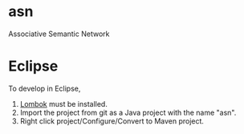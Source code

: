 # asn
Associative Semantic Network

# Eclipse
To develop in Eclipse,
1. [Lombok](https://projectlombok.org/download.html) must be installed.
2. Import the project from git as a Java project with the name "asn".
3. Right click project/Configure/Convert to Maven project.